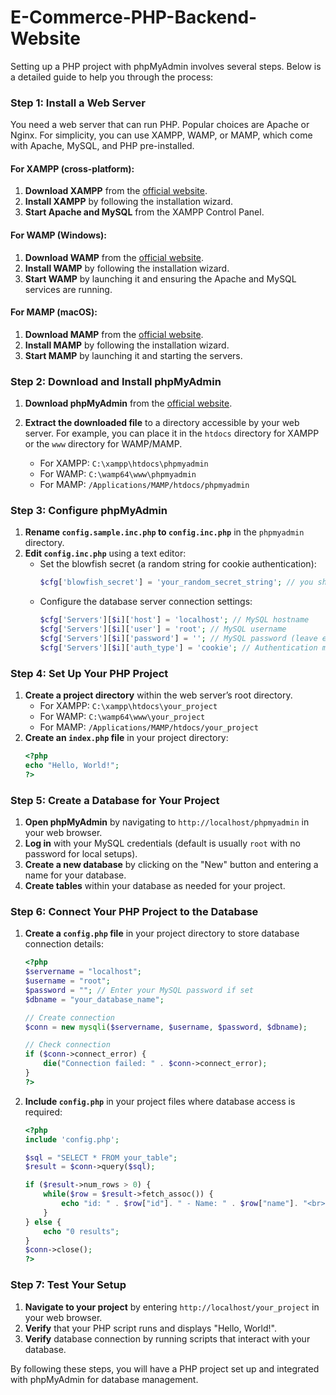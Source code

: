 ﻿# E-Commerce-PHP-Backend-Website
Setting up a PHP project with phpMyAdmin involves several steps. Below is a detailed guide to help you through the process:

### Step 1: Install a Web Server
You need a web server that can run PHP. Popular choices are Apache or Nginx. For simplicity, you can use XAMPP, WAMP, or MAMP, which come with Apache, MySQL, and PHP pre-installed.

#### For XAMPP (cross-platform):
1. **Download XAMPP** from the [official website](https://www.apachefriends.org/index.html).
2. **Install XAMPP** by following the installation wizard.
3. **Start Apache and MySQL** from the XAMPP Control Panel.

#### For WAMP (Windows):
1. **Download WAMP** from the [official website](https://www.wampserver.com/en/).
2. **Install WAMP** by following the installation wizard.
3. **Start WAMP** by launching it and ensuring the Apache and MySQL services are running.

#### For MAMP (macOS):
1. **Download MAMP** from the [official website](https://www.mamp.info/en/).
2. **Install MAMP** by following the installation wizard.
3. **Start MAMP** by launching it and starting the servers.

### Step 2: Download and Install phpMyAdmin
1. **Download phpMyAdmin** from the [official website](https://www.phpmyadmin.net/downloads/).
2. **Extract the downloaded file** to a directory accessible by your web server. For example, you can place it in the `htdocs` directory for XAMPP or the `www` directory for WAMP/MAMP.

   - For XAMPP: `C:\xampp\htdocs\phpmyadmin`
   - For WAMP: `C:\wamp64\www\phpmyadmin`
   - For MAMP: `/Applications/MAMP/htdocs/phpmyadmin`

### Step 3: Configure phpMyAdmin
1. **Rename `config.sample.inc.php` to `config.inc.php`** in the `phpmyadmin` directory.
2. **Edit `config.inc.php`** using a text editor:
   - Set the blowfish secret (a random string for cookie authentication):
     ```php
     $cfg['blowfish_secret'] = 'your_random_secret_string'; // you should generate a secure random string
     ```
   - Configure the database server connection settings:
     ```php
     $cfg['Servers'][$i]['host'] = 'localhost'; // MySQL hostname
     $cfg['Servers'][$i]['user'] = 'root'; // MySQL username
     $cfg['Servers'][$i]['password'] = ''; // MySQL password (leave empty if no password set)
     $cfg['Servers'][$i]['auth_type'] = 'cookie'; // Authentication method (cookie is recommended)
     ```

### Step 4: Set Up Your PHP Project
1. **Create a project directory** within the web server’s root directory.
   - For XAMPP: `C:\xampp\htdocs\your_project`
   - For WAMP: `C:\wamp64\www\your_project`
   - For MAMP: `/Applications/MAMP/htdocs/your_project`
2. **Create an `index.php` file** in your project directory:
   ```php
   <?php
   echo "Hello, World!";
   ?>
   ```

### Step 5: Create a Database for Your Project
1. **Open phpMyAdmin** by navigating to `http://localhost/phpmyadmin` in your web browser.
2. **Log in** with your MySQL credentials (default is usually `root` with no password for local setups).
3. **Create a new database** by clicking on the "New" button and entering a name for your database.
4. **Create tables** within your database as needed for your project.

### Step 6: Connect Your PHP Project to the Database
1. **Create a `config.php` file** in your project directory to store database connection details:
   ```php
   <?php
   $servername = "localhost";
   $username = "root";
   $password = ""; // Enter your MySQL password if set
   $dbname = "your_database_name";

   // Create connection
   $conn = new mysqli($servername, $username, $password, $dbname);

   // Check connection
   if ($conn->connect_error) {
       die("Connection failed: " . $conn->connect_error);
   }
   ?>
   ```

2. **Include `config.php`** in your project files where database access is required:
   ```php
   <?php
   include 'config.php';

   $sql = "SELECT * FROM your_table";
   $result = $conn->query($sql);

   if ($result->num_rows > 0) {
       while($row = $result->fetch_assoc()) {
           echo "id: " . $row["id"]. " - Name: " . $row["name"]. "<br>";
       }
   } else {
       echo "0 results";
   }
   $conn->close();
   ?>
   ```

### Step 7: Test Your Setup
1. **Navigate to your project** by entering `http://localhost/your_project` in your web browser.
2. **Verify** that your PHP script runs and displays "Hello, World!".
3. **Verify** database connection by running scripts that interact with your database.

By following these steps, you will have a PHP project set up and integrated with phpMyAdmin for database management.
